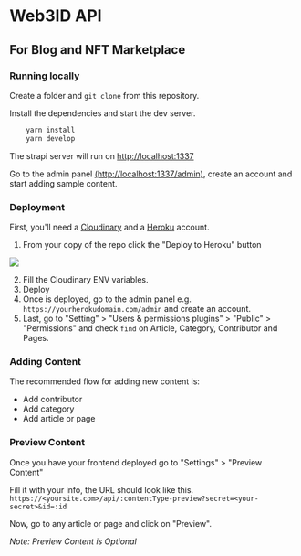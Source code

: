 # Web3ID API
## For Blog and NFT Marketplace

### Running locally

Create a folder and `git clone` from this repository.

Install the dependencies and start the dev server.

```bash
    yarn install
    yarn develop
```

The strapi server will run on [http://localhost:1337](http://localhost:1337)

Go to the admin panel [(http://localhost:1337/admin)](http://localhost:1337), create an account and start adding sample content.

### Deployment

First, you'll need a [Cloudinary](https://cloudinary.com) and a [Heroku](https://www.heroku.com/) account.

1. From your copy of the repo click the "Deploy to Heroku" button

<a href="https://www.heroku.com/deploy/?template=https://github.com/abraham-yusuf/web3-api">
<img src="https://assets.strapi.io/uploads/Deploy_button_heroku_b1043fc67d.png" />
</a>

2. Fill the Cloudinary ENV variables.
3. Deploy
4. Once is deployed, go to the admin panel e.g. `https://yourherokudomain.com/admin` and create an account.
5. Last, go to "Setting" > "Users & permissions plugins" > "Public" > "Permissions" and check `find` on Article, Category, Contributor and Pages.

### Adding Content

The recommended flow for adding new content is:

- Add contributor
- Add category
- Add article or page

### Preview Content

Once you have your frontend deployed go to "Settings" > "Preview Content"

Fill it with your info, the URL should look like this.
`https://<yoursite.com>/api/:contentType-preview?secret=<your-secret>&id=:id`

Now, go to any article or page and click on "Preview".

*Note: Preview Content is Optional*
